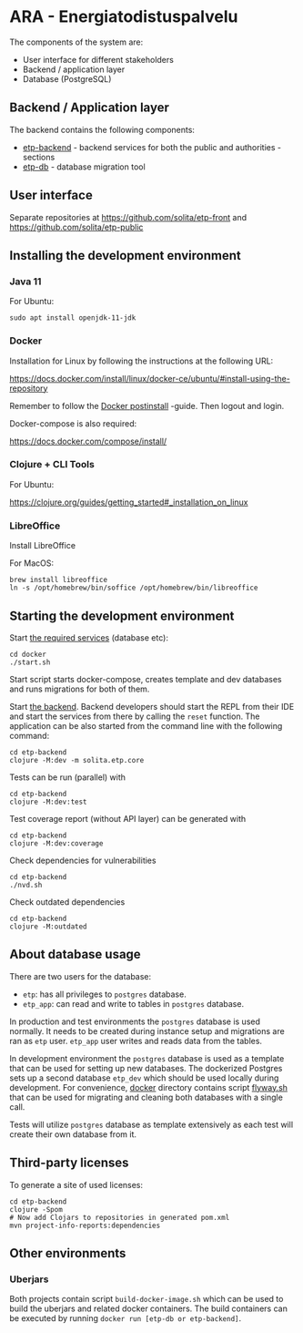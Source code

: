 ARA - Energiatodistuspalvelu
===

The components of the system are:
- User interface for different stakeholders
- Backend / application layer
- Database (PostgreSQL)

Backend / Application layer
--------------
The backend contains the following components:
- [etp-backend](/etp-backend) - backend services for both the public and
  authorities -sections
- [etp-db](/etp-db) - database migration tool

User interface
---------------

Separate repositories at https://github.com/solita/etp-front and https://github.com/solita/etp-public

Installing the development environment
-----------------------------

### Java 11

For Ubuntu:

    sudo apt install openjdk-11-jdk

### Docker

Installation for Linux by following the instructions at the following URL:

https://docs.docker.com/install/linux/docker-ce/ubuntu/#install-using-the-repository

Remember to follow the
[Docker postinstall](https://docs.docker.com/install/linux/linux-postinstall/)
-guide. Then logout and login.

Docker-compose is also required:

https://docs.docker.com/compose/install/

### Clojure + CLI Tools

For Ubuntu:

https://clojure.org/guides/getting_started#_installation_on_linux

### LibreOffice
Install LibreOffice

For MacOS:

    brew install libreoffice
    ln -s /opt/homebrew/bin/soffice /opt/homebrew/bin/libreoffice

Starting the development environment
--------------------------------

Start [the required services](/docker) (database etc):

    cd docker
    ./start.sh

Start script starts docker-compose, creates template and dev databases
and runs migrations for both of them.

Start [the backend](/etp-backend). Backend developers should start the REPL from
their IDE and start the services from there by calling the `reset` function.
The application can be also started from the command line with the following
command:

    cd etp-backend
    clojure -M:dev -m solita.etp.core

Tests can be run (parallel) with

    cd etp-backend
    clojure -M:dev:test

Test coverage report (without API layer) can be generated with

    cd etp-backend
    clojure -M:dev:coverage

Check dependencies for vulnerabilities

    cd etp-backend
    ./nvd.sh

Check outdated dependencies

    cd etp-backend
    clojure -M:outdated

About database usage
--------------------

There are two users for the database:

 * ```etp```: has all privileges to ```postgres``` database.
 * ```etp_app```: can read and write to tables in ```postgres``` database.

In production and test environments the ```postgres``` database is used
normally. It needs to be created during instance setup and migrations are ran as
```etp``` user. ```etp_app``` user writes and reads data from the tables.

In development environment the ```postgres``` database is used as a template
that can be used for setting up new databases. The dockerized Postgres sets up
a second database ```etp_dev``` which should be used locally during
development. For convenience, [docker](/docker) directory contains script
[flyway.sh](/docker/flyway.sh) that can be used for migrating and cleaning
both databases with a single call.

Tests will utilize ```postgres``` database as template extensively as each test
will create their own database from it.

Third-party licenses
--------------------

To generate a site of used licenses:

    cd etp-backend
    clojure -Spom
    # Now add Clojars to repositories in generated pom.xml
    mvn project-info-reports:dependencies

Other environments
---

### Uberjars

Both projects contain script ```build-docker-image.sh``` which can be
used to build the uberjars and related docker containers. The build containers
can be executed by running ```docker run [etp-db or etp-backend]```.
